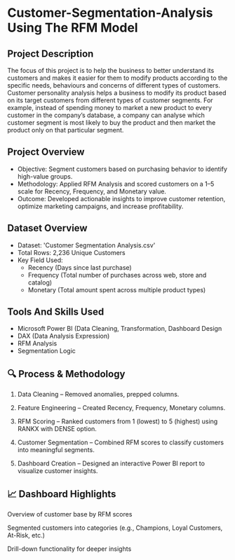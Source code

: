 # Customer-Segmentation-Analysis Using The RFM Model
## Project Description
The focus of this project is to help the business to better understand its customers and makes it easier for them to modify products according to the specific needs, behaviours and concerns of different types of customers.
Customer personality analysis helps a business to modify its product based on its target customers from different types of customer segments. For example, instead of spending money to market a new product to every customer in the company’s database, a company can analyse which customer segment is most likely to buy the product and then market the product only on that particular segment.
## Project Overview 
- Objective: Segment customers based on purchasing behavior to identify high-value groups.
- Methodology: Applied RFM Analysis and scored customers on a 1–5 scale for Recency, Frequency, and Monetary value.
- Outcome: Developed actionable insights to improve customer retention, optimize marketing campaigns, and increase profitability.
## Dataset Overview
- Dataset: 'Customer Segmentation Analysis.csv'
- Total Rows: 2,236 Unique Customers
- Key Field Used:
  - Recency (Days since last purchase)
  - Frequency (Total number of purchases across web, store and catalog)
  - Monetary (Total amount spent across multiple product types)
## Tools And Skills Used
- Microsoft Power BI (Data Cleaning, Transformation, Dashboard Design
- DAX (Data Analysis Expression)
- RFM Analysis
- Segmentation Logic
## 🔍 Process & Methodology

1. Data Cleaning – Removed anomalies, prepped columns.


2. Feature Engineering – Created Recency, Frequency, Monetary columns.


3. RFM Scoring – Ranked customers from 1 (lowest) to 5 (highest) using RANKX with DENSE option.


4. Customer Segmentation – Combined RFM scores to classify customers into meaningful segments.


5. Dashboard Creation – Designed an interactive Power BI report to visualize customer insights.
## 📈 Dashboard Highlights

Overview of customer base by RFM scores

Segmented customers into categories (e.g., Champions, Loyal Customers, At-Risk, etc.)

Drill-down functionality for deeper insights
